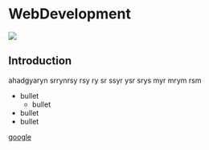 # WebDevelopment
![](https://lit.ie/App_Themes/main/img/layout/tus-logo.svg)
## Introduction

ahadgyaryn srrynrsy rsy ry sr ssyr ysr srys myr mrym rsm 


* bullet
    - bullet
* bullet
* bullet


[google](http://www.google.ie)
